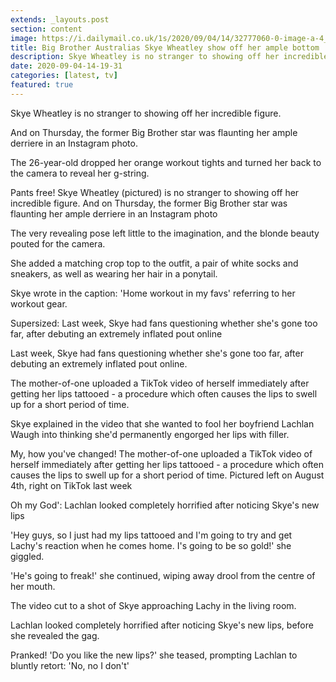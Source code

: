 ```yaml
---
extends: _layouts.post
section: content
image: https://i.dailymail.co.uk/1s/2020/09/04/14/32777060-0-image-a-4_1599224715748.jpg 
title: Big Brother Australias Skye Wheatley show off her ample bottom 
description: Skye Wheatley is no stranger to showing off her incredible figure.  
date: 2020-09-04-14-19-31 
categories: [latest, tv] 
featured: true 
--- 
```

Skye Wheatley is no stranger to showing off her incredible figure. 

And on Thursday, the former Big Brother star was flaunting her ample derriere in an Instagram photo. 

The 26-year-old dropped her orange workout tights and turned her back to the camera to reveal her g-string. 

Pants free! Skye Wheatley (pictured) is no stranger to showing off her incredible figure. And on Thursday, the former Big Brother star was flaunting her ample derriere in an Instagram photo

The very revealing pose left little to the imagination, and the blonde beauty pouted for the camera. 

She added a matching crop top to the outfit, a pair of white socks and sneakers, as well as wearing her hair in a ponytail. 

Skye wrote in the caption: 'Home workout in my favs' referring to her workout gear. 

Supersized: Last week, Skye had fans questioning whether she's gone too far, after debuting an extremely inflated pout online

Last week, Skye had fans questioning whether she's gone too far, after debuting an extremely inflated pout online. 

The mother-of-one uploaded a TikTok video of herself immediately after getting her lips tattooed - a procedure which often causes the lips to swell up for a short period of time. 

Skye explained in the video that she wanted to fool her boyfriend Lachlan Waugh into thinking she'd permanently engorged her lips with filler. 

My, how you've changed! The mother-of-one uploaded a TikTok video of herself immediately after getting her lips tattooed - a procedure which often causes the lips to swell up for a short period of time. Pictured left on August 4th, right on TikTok last week 

Oh my God': Lachlan looked completely horrified after noticing Skye's new lips

'Hey guys, so I just had my lips tattooed and I'm going to try and get Lachy's reaction when he comes home. I's going to be so gold!' she giggled.

'He's going to freak!' she continued, wiping away drool from the centre of her mouth.  

The video cut to a shot of Skye approaching Lachy in the living room.  

Lachlan looked completely horrified after noticing Skye's new lips, before she revealed the gag. 

Pranked! 'Do you like the new lips?' she teased, prompting Lachlan to bluntly retort: 'No, no I don't' 

